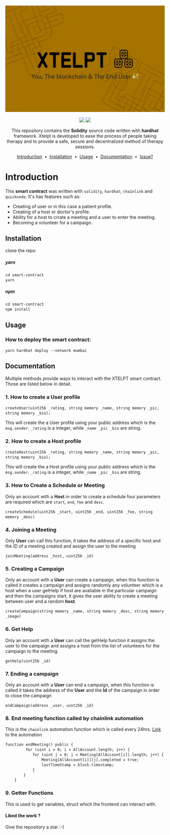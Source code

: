 ![cover](./images/xtelptimg.jpeg)
 
<p align="center">
<a target="_blank" href="https://docs.soliditylang.org/"><img src="https://camo.githubusercontent.com/7f5dae68cf75e9fb9eb72a0209fffc19ae14175eb0073f7659ffee06b9656ac4/68747470733a2f2f696d672e736869656c64732e696f2f62616467652f536f6c69646974792d2532333336333633362e7376673f7374796c653d666f722d7468652d6261646765266c6f676f3d736f6c6964697479266c6f676f436f6c6f723d7768697465"/></a> <a target="_blank" href="https://docs.chain.link/"><img src="https://camo.githubusercontent.com/df9365ae11c1678020c68db521a0a98522be0c065151e720e9ec4cf7624def50/68747470733a2f2f696d672e736869656c64732e696f2f62616467652f436861696e6c696e6b2d3337354244323f7374796c653d666f722d7468652d6261646765266c6f676f3d436861696e6c696e6b266c6f676f436f6c6f723d7768697465" /></a>

</p>
<p align="center">
  This repository contains the <strong>Solidity</strong> source code written with <b>hardhat</b> framework.
  Xtelpt is developed to ease the process of people taking therapy and to provide a safe, secure and decentralized method of therapy sessions.
</p>

<p align="center">
<a href="#introduction">Introduction</a> &nbsp;&bull;&nbsp;
<a href="#installation">Installation</a> &nbsp;&bull;&nbsp;
<a href="#usage">Usage</a> &nbsp;&bull;&nbsp;
<a href="#documentation">Documentation</a> &nbsp;&bull;&nbsp;
<a href="#issue">Issue?</a>
</p>

# Introduction
This <b>smart contract</b> was written with ```solidity```, ```hardhat```, ```chainlink``` and ```quicknode```. It's has features such as:

- Creating of user or in this case a patient profile.
- Creating of a host or doctor's profile.
- Ability for a host to crrate a meeting and a user to enter the meeting.
- Becoming a volunteer for a campaign.

## Installation
clone the repo
##### yarn
```
cd smart-contract
yarn
```
##### npm
```
cd smart-contract
npm install
```

## Usage
### How to deploy the smart contract:<br/>
```
yarn hardhat deploy --network mumbai
```

## Documentation
Multiple methods provide ways to interact with the XTELPT smart contract. Those are listed below in detail.

### 1. How to create a User profile
```
createUser(uint256 _rating, string memory _name, string memory _pic, string memory _bio);
```
This will create the a User profile using your public address which is the ```msg.sender```.
```_rating``` is a integer, while ```_name _pic _bio``` are string.

### 2. How to create a Host profile
```
createHost(uint256 _rating, string memory _name, string memory _pic, string memory _bio);
```
This will create the a Host profile using your public address which is the ```msg.sender```.
```_rating``` is a integer, while ```_name _pic _bio``` are string.


### 3.  How to Create a Schedule or Meeting
Only an account with a **Host** in order to create a schedule four parameters are required which are ```start```, ```end```, ```fee``` and ```desc```.

```
createSchedule(uint256 _start, uint256 _end, uint256 _fee, string memory _desc)
```

### 4. Joining a Meeting
Only **User** can call this function, it takes the address of a specific host and the ID of a meeting created and assign the user to the meeting
```
joinMeeting(address _host, uint256 _id)
```

### 5.  Creating a Campaign
Only an account with a **User** can create a campaign, when this function is called it creates a campaign and assigns randomly any volunteer which is a host when a user getHelp if host are avaliable in the particular campaign and then the campaigns start, it gives the user ability to create a meeting between user and a random **host**.

```
createCampaign(string memory _name, string memory _desc, string memory _image)
```

### 6.  Get Help
Only an account with a **User** can call the getHelp function it assigns the user to the campaign and assigns a host from the list of volunteers for the campaign to the meeting.

```
getHelp(uint256 _id)
```

### 7.  Ending a campaign
Only an account with a **User** can end a campaign, when this function is called it takes the address of the **User** and the **Id** of the campaign in order to close the campaign

```
endCampaign(address _user, uint256 _id)
```

### 8.  End meeting function called by chainlink automation
This is the ```chainlink``` automation function which is called every 24hrs.
<a href="https://automation.chain.link/mumbai/12608492109755611185361602819699981758653490897916939082342476465275548388940" target="_blank">Link</a> to the automation 

```
function endMeeting() public {
         for (uint i = 0; i < AllAccount.length; i++) {
            for (uint j = 0; j < Meeting[AllAccount[i]].length; j++) { 
                Meeting[AllAccount[i]][j].completed = true;
                lastTimeStamp = block.timestamp;
            }
        }
    }
```

### 9.  Getter Functions
This is used to get variables, struct which the frontend can interact with.

<h4>Liked the work ?</h4>
Give the repository a star :-)
